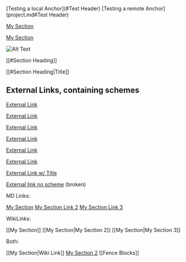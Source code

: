 
[Testing a local Anchor](#Test Header)
[Testing a remote Anchor](project.md#Test Header)

[My Section](my-section.md "Testing this Title")

[My Section](my-section.md#Anchor-test "Test Title")

![Alt Text](puppy "Test Title")

[[#Section Heading]]

[[#Section Heading|Title]]


## External Links, containing schemes
[External Link](https://www.example.com)

[External Link](http://www.example.com)

[External Link](mailto://person@example.com)

[External Link](dig://example.com)

[External Link](ftp://example.com)

[External Link](ssh://example.com)

[External Link w/ Title](https://www.example.com "LINK TITLE")

[External link no scheme](www.example.com) (broken)



MD Links:

[My Section](my-section) [My Section Link 2](my-section.md) [My Section Link 3](my-section.md#anchor "Test")


WikiLinks:

[[My Section]] [[My Section|My Section 2]] [[My Section|My Section 3]]

Both:

[[My Section|Wiki Link]] [My Section 2](my-section) [[Fence Blocks]]
